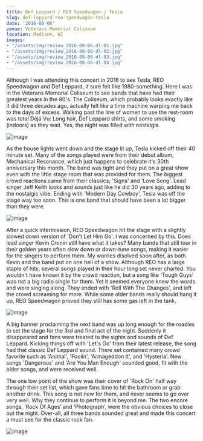 ```yaml
---
title: Def Leppard / REO Speedwagon / Tesla
slug: def-leppard-reo-speedwagon-tesla
date: '2016-08-06'
venue: Veterans Memorial Coliseum
location: Madison, WI
images:
- "/assets/img/review_2016-08-06-dl-01.jpg"
- "/assets/img/review_2016-08-06-dl-02.jpg"
- "/assets/img/review_2016-08-06-dl-03.jpg"
- "/assets/img/review_2016-08-06-dl-04.jpg"
---
```


Although I was attending this concert in 2016 to see Tesla, REO Speedwagon and Def Leppard, it sure felt like 1980-something. Here I was in the Veterans Memorial Coliseum to see bands that have had their greatest years in the 80's. The Coliseum, which probably looks exactly like it did three decades ago, actually felt like a time machine warping me back to the days of excess. Walking past the line of women to use the rest-room was total Dèjá Vu: Long hair, Def Leppard shirts, and some smoking (indoors) as they wait. Yes, the night was filled with nostalgia.

![image](/assets/img/review_2016-08-06-dl-01.jpg)

As the house lights went down and the stage lit up, Tesla kicked off their 40 minute set. Many of the songs played were from their debut album, Mechanical Resonance, which just happens to celebrate it's 30th anniversary this month. The band was tight and they put on a great show even with the little stage room that was provided for them. The biggest crowd reactions came from their classics; 'Signs' and 'Love Song'. Lead singer Jeff Keith looks and sounds just like he did 30 years ago, adding to the nostalgic vibe. Ending with 'Modern Day Cowboy', Tesla was off the stage way too soon. This is one band that should have been a lot bigger than they were. 

![image](/assets/img/review_2016-08-06-dl-02.jpg)

After a quick intermission, REO Speedwagon hit the stage with a slightly slowed down version of 'Don't Let Him Go'. I was concerned by this. Does lead singer Kevin Cronin still have what it takes? Many bands that still tour in their golden years often slow down or down-tune songs, making it easier for the singers to perform them. My worries disolved soon after, as both Kevin and the band put on one hell of a show. Although REO has a large staple of hits, several songs played in their hour long set never charted. You wouldn't have known it by the crowd reaction, but a song like 'Tough Guys' was not a big radio single for them. Yet it seemed everyone knew the words and were singing along. They ended with 'Roll With The Changes', and left the crowd screaming for more. While some older bands really should hang it up, REO Speedwagon proved they still has some gas left in the tank.

![image](/assets/img/review_2016-08-06-dl-03.jpg)

A big banner proclaiming the next band was up long enough for the roadies to set the stage for the 3rd and final act of the night. Suddenly it disappeared and fans were treated to the sights and sounds of Def Leppard. Kicking things off with 'Let's Go' from their latest release, the song had that classic Def Leppard sound. There set contained many crowd favorite such as 'Animal', 'Foolin', 'Armageddon It', and 'Hysteria'. New songs 'Dangerous' and 'Are You Man Enough' sounded good, fit with the older songs, and were received well.

The one low point of the show was their cover of 'Rock On' half way through their set list, which gave fans time to hit the bathroom or grab another drink. This song is not new for them, and never seems to go over very well. Why they continue to perform it is beyond me. The two encore songs, ‘Rock Of Ages’ and ‘Photograph’, were the obvious choices to close out the night. Over-all, all three bands sounded great and made this concert a must see for the classic rock fan.

![image](/assets/img/review_2016-08-06-dl-04.jpg)